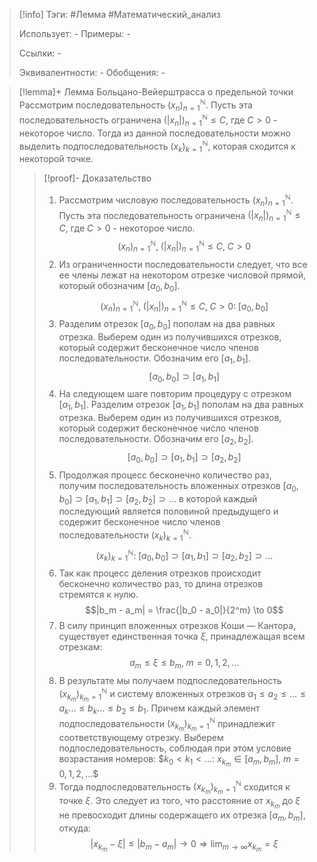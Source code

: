 > [!info]
> Тэги: #Лемма #Математический_анализ   
> 
> Использует: *-*
> Примеры: *-*
> 
> Ссылки: *-*
> 
> Эквивалентности: *-*
> Обобщения: *-*

> [!lemma]+ Лемма Больцано-Вейерштрасса о предельной точки
> Рассмотрим последовательность $(x_n)_{n=1}^{\mathbb N}$. Пусть эта последовательность ограничена $(|x_n|)_{n=1}^{\mathbb N} \leqslant C$, где $C > 0$ - некоторое число. Тогда из данной последовательности можно выделить подпоследовательность $(x_k)_{k=1}^{\mathbb N}$, которая сходится к некоторой точке. 
> > [!proof]- Доказательство
> > 1. Рассмотрим числовую последовательность $(x_n)_{n=1}^{\mathbb N}$. Пусть эта последовательность ограничена $(|x_n|)_{n=1}^{\mathbb N} \leqslant C$, где $C > 0$ - некоторое число. $$(x_n)_{n=1}^{\mathbb N}, \; (|x_n|)_{n=1}^{\mathbb N} \leqslant C, \; C > 0$$
> > 2. Из ограниченности последовательности следует, что все ее члены лежат на некотором отрезке числовой прямой, который обозначим $[a_0,b_0]$. $$(x_n)_{n=1}^{\mathbb N}, \; (|x_n|)_{n=1}^{\mathbb N} \leqslant C, \; C > 0: \; [a_0, b_0]$$
> > 3. Разделим отрезок $[a_0,b_0]$ пополам на два равных отрезка. Выберем один из получившихся отрезков, который содержит бесконечное число членов последовательности. Обозначим его $[a_1,b_1]$. $$[a_0, b_0] \supset [a_1, b_1]$$
> > 4. На следующем шаге повторим процедуру с отрезком $[a_1,b_1]$. Разделим отрезок $[a_1,b_1]$ пополам на два равных отрезка. Выберем один из получившихся отрезков, который содержит бесконечное число членов последовательности. Обозначим его $[a_2,b_2]$. $$[a_0, b_0] \supset [a_1, b_1] \supset [a_2, b_2]$$
> > 5. Продолжая процесс бесконечно количество раз, получим последовательность вложенных отрезков $[a_0, b_0] \supset [a_1, b_1] \supset [a_2, b_2] \supset \ldots$ в которой каждый последующий является половиной предыдущего и содержит бесконечное число членов последовательности $(x_k)_{k=1}^{\mathbb N}$. $$(x_k)_{k=1}^{\mathbb N}: \; [a_0, b_0] \supset [a_1, b_1] \supset [a_2, b_2] \supset \ldots$$
> > 6. Так как процесс деления отрезков происходит бесконечно количество раз, то длина отрезков стремятся к нулю. $$|b_m - a_m| = \frac{|b_0 - a_0|}{2^m} \to 0$$
> > 7. В силу принцип вложенных отрезков Коши — Кантора, существует единственная точка $\xi$, принадлежащая всем отрезкам: $$a_m \leqslant \xi \leqslant b_m, \; m = 0, 1, 2, \ldots$$
> > 8. В результате мы получаем подпоследовательность $(x_{k_m})_{k_m=1}^{\mathbb N}$ и систему вложенных отрезков $a_1 \leqslant a_2 \leqslant ... \leqslant a_k ... \leqslant b_k ... \leqslant b_2 \leqslant b_1$. Причем каждый элемент подпоследовательности $(x_{k_m})_{k_m=1}^{\mathbb N}$ принадлежит соответствующему отрезку. Выберем подпоследовательность, соблюдая при этом условие возрастания номеров: $$k_0 < k_1 < \ldots$: $x_{k_m} \in [a_m,b_m], \; m = 0, 1, 2, \ldots$$
> > 9. Тогда подпоследовательность $(x_{k_m})_{k_m=1}^{\mathbb N}$ сходится к точке $\xi$. Это следует из того, что расстояние от $x_{k_m}$ до $\xi$ не превосходит длины содержащего их отрезка $[a_m,b_m]$, откуда: $$|x_{k_m} - \xi | \leqslant |b_m - a_m| \to 0 \Rightarrow \lim_{m \to \infty} x_{k_m} = \xi$$